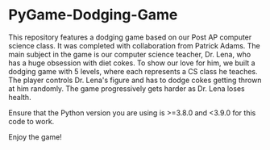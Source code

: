 # PyGame-Dodging-Game

This repository features a dodging game based on our Post AP computer science class. It was completed with collaboration from Patrick Adams.
The main subject in the game is our computer science teacher, Dr. Lena, who has a huge obsession with diet cokes.
To show our love for him, we built a dodging game with 5 levels, where each represents a CS class he teaches.
The player controls Dr. Lena's figure and has to dodge cokes getting thrown at him randomly.
The game progressively gets harder as Dr. Lena loses health.

Ensure that the Python version you are using is >=3.8.0 and <3.9.0 for this code to work.

Enjoy the game!
